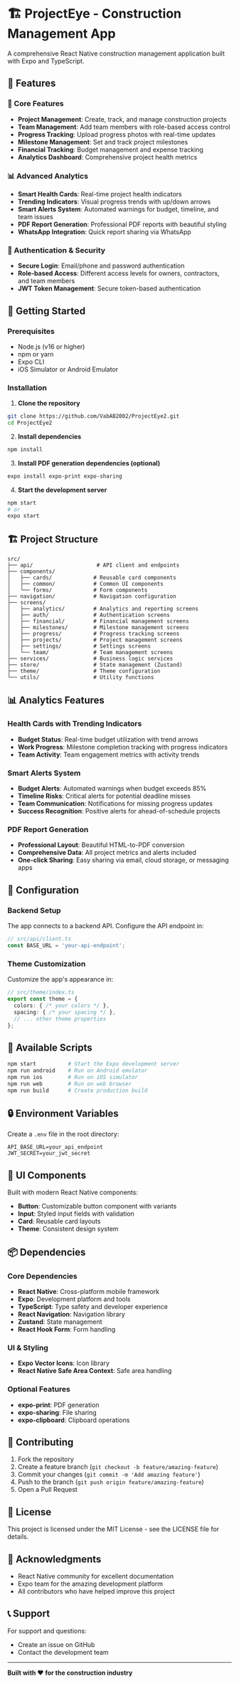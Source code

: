 # 🏗️ ProjectEye - Construction Management App

A comprehensive React Native construction management application built with Expo and TypeScript.

## 📱 Features

### 🎯 Core Features
- **Project Management**: Create, track, and manage construction projects
- **Team Management**: Add team members with role-based access control
- **Progress Tracking**: Upload progress photos with real-time updates
- **Milestone Management**: Set and track project milestones
- **Financial Tracking**: Budget management and expense tracking
- **Analytics Dashboard**: Comprehensive project health metrics

### 📊 Advanced Analytics
- **Smart Health Cards**: Real-time project health indicators
- **Trending Indicators**: Visual progress trends with up/down arrows
- **Smart Alerts System**: Automated warnings for budget, timeline, and team issues
- **PDF Report Generation**: Professional PDF reports with beautiful styling
- **WhatsApp Integration**: Quick report sharing via WhatsApp

### 🔐 Authentication & Security
- **Secure Login**: Email/phone and password authentication
- **Role-based Access**: Different access levels for owners, contractors, and team members
- **JWT Token Management**: Secure token-based authentication

## 🚀 Getting Started

### Prerequisites
- Node.js (v16 or higher)
- npm or yarn
- Expo CLI
- iOS Simulator or Android Emulator

### Installation

1. **Clone the repository**
```bash
git clone https://github.com/VabAB2002/ProjectEye2.git
cd ProjectEye2
```

2. **Install dependencies**
```bash
npm install
```

3. **Install PDF generation dependencies (optional)**
```bash
expo install expo-print expo-sharing
```

4. **Start the development server**
```bash
npm start
# or
expo start
```

## 🏗️ Project Structure

```
src/
├── api/                    # API client and endpoints
├── components/            
│   ├── cards/             # Reusable card components
│   ├── common/            # Common UI components
│   └── forms/             # Form components
├── navigation/            # Navigation configuration
├── screens/              
│   ├── analytics/         # Analytics and reporting screens
│   ├── auth/              # Authentication screens
│   ├── financial/         # Financial management screens
│   ├── milestones/        # Milestone management screens
│   ├── progress/          # Progress tracking screens
│   ├── projects/          # Project management screens
│   ├── settings/          # Settings screens
│   └── team/              # Team management screens
├── services/              # Business logic services
├── store/                 # State management (Zustand)
├── theme/                 # Theme configuration
└── utils/                 # Utility functions
```

## 📊 Analytics Features

### Health Cards with Trending Indicators
- **Budget Status**: Real-time budget utilization with trend arrows
- **Work Progress**: Milestone completion tracking with progress indicators
- **Team Activity**: Team engagement metrics with activity trends

### Smart Alerts System
- **Budget Alerts**: Automated warnings when budget exceeds 85%
- **Timeline Risks**: Critical alerts for potential deadline misses
- **Team Communication**: Notifications for missing progress updates
- **Success Recognition**: Positive alerts for ahead-of-schedule projects

### PDF Report Generation
- **Professional Layout**: Beautiful HTML-to-PDF conversion
- **Comprehensive Data**: All project metrics and alerts included
- **One-click Sharing**: Easy sharing via email, cloud storage, or messaging apps

## 🔧 Configuration

### Backend Setup
The app connects to a backend API. Configure the API endpoint in:
```typescript
// src/api/client.ts
const BASE_URL = 'your-api-endpoint';
```

### Theme Customization
Customize the app's appearance in:
```typescript
// src/theme/index.ts
export const theme = {
  colors: { /* your colors */ },
  spacing: { /* your spacing */ },
  // ... other theme properties
};
```

## 📱 Available Scripts

```bash
npm start          # Start the Expo development server
npm run android    # Run on Android emulator
npm run ios        # Run on iOS simulator
npm run web        # Run on web browser
npm run build      # Create production build
```

## 🔒 Environment Variables

Create a `.env` file in the root directory:
```env
API_BASE_URL=your_api_endpoint
JWT_SECRET=your_jwt_secret
```

## 🎨 UI Components

Built with modern React Native components:
- **Button**: Customizable button component with variants
- **Input**: Styled input fields with validation
- **Card**: Reusable card layouts
- **Theme**: Consistent design system

## 📦 Dependencies

### Core Dependencies
- **React Native**: Cross-platform mobile framework
- **Expo**: Development platform and tools
- **TypeScript**: Type safety and developer experience
- **React Navigation**: Navigation library
- **Zustand**: State management
- **React Hook Form**: Form handling

### UI & Styling
- **Expo Vector Icons**: Icon library
- **React Native Safe Area Context**: Safe area handling

### Optional Features
- **expo-print**: PDF generation
- **expo-sharing**: File sharing
- **expo-clipboard**: Clipboard operations

## 🤝 Contributing

1. Fork the repository
2. Create a feature branch (`git checkout -b feature/amazing-feature`)
3. Commit your changes (`git commit -m 'Add amazing feature'`)
4. Push to the branch (`git push origin feature/amazing-feature`)
5. Open a Pull Request

## 📄 License

This project is licensed under the MIT License - see the LICENSE file for details.

## 🙏 Acknowledgments

- React Native community for excellent documentation
- Expo team for the amazing development platform
- All contributors who have helped improve this project

## 📞 Support

For support and questions:
- Create an issue on GitHub
- Contact the development team

---

**Built with ❤️ for the construction industry** 